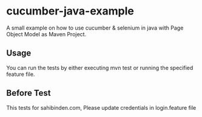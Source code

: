 # cucumber-java-example
A small example on how to use cucumber &amp; selenium in java with Page Object Model as Maven Project.


## Usage
You can run the tests by either executing mvn test or running the specified feature file. 
## Before Test
This tests for sahibinden.com,
Please update credentials in login.feature file